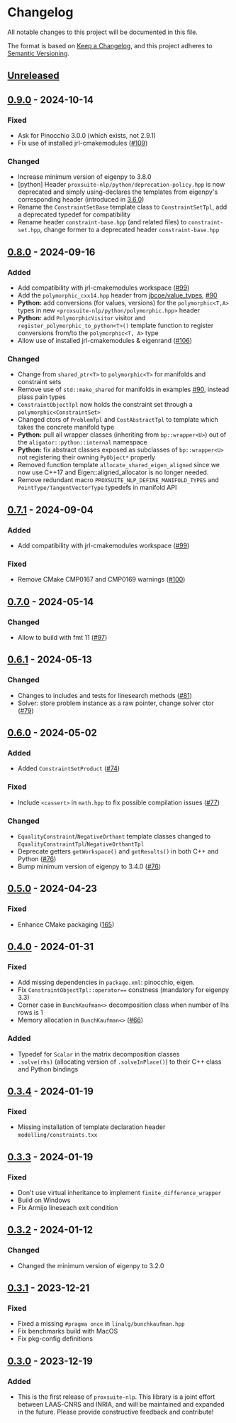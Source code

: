# Changelog

All notable changes to this project will be documented in this file.

The format is based on [Keep a Changelog](https://keepachangelog.com/en/1.0.0/),
and this project adheres to [Semantic Versioning](https://semver.org/spec/v2.0.0.html).

## [Unreleased]

## [0.9.0] - 2024-10-14

### Fixed

* Ask for Pinocchio 3.0.0 (which exists, not 2.9.1)
* Fix use of installed jrl-cmakemodules ([#109](https://github.com/Simple-Robotics/proxsuite-nlp/pull/109))

### Changed

* Increase minimum version of eigenpy to 3.8.0
* [python] Header `proxsuite-nlp/python/deprecation-policy.hpp` is now deprecated and simply using-declares the templates from eigenpy's corresponding header (introduced in [3.6.0](https://github.com/stack-of-tasks/eigenpy/releases/tag/v3.6.0))
* Rename the `ConstraintSetBase` template class to `ConstraintSetTpl`, add a deprecated typedef for compatibility
* Rename header `constraint-base.hpp` (and related files) to `constraint-set.hpp`, change former to a deprecated header `constraint-base.hpp`

## [0.8.0] - 2024-09-16

### Added

* Add compatibility with jrl-cmakemodules workspace ([#99](https://github.com/Simple-Robotics/proxsuite-nlp/pull/99))
* Add the `polymorphic_cxx14.hpp` header from [jbcoe/value_types](https://github.com/jbcoe/value_types/blob/main/polymorphic_cxx14.h), [#90](https://github.com/Simple-Robotics/proxsuite-nlp/pull/90)
* **Python:** add conversions (for values, versions) for the `polymorphic<T,A>` types in new `<proxsuite-nlp/python/polymorphic.hpp>` header
* **Python:** add `PolymorphicVisitor` visitor and `register_polymorphic_to_python<T>()` template function to register conversions from/to the `polymorphic<T, A>` type
* Allow use of installed jrl-cmakemodules & eigenrand ([#106](https://github.com/Simple-Robotics/proxsuite-nlp/pull/106))

### Changed

* Change from `shared_ptr<T>` to `polymorphic<T>` for manifolds and constraint sets
* Remove use of `std::make_shared` for manifolds in examples [#90](https://github.com/Simple-Robotics/proxsuite-nlp/pull/90), instead plass pain types
* `ConstraintObjectTpl` now holds the constraint set through a `polymorphic<ConstraintSet>`
* Changed ctors of `ProblemTpl` and `CostAbstractTpl` to template which takes the concrete manifold type
* **Python:** pull all wrapper classes (inheriting from `bp::wrapper<U>`) out of the `aligator::python::internal` namespace
* **Python:** fix abstract classes exposed as subclasses of `bp::wrapper<U>` not registering their owning `PyObject*` properly
* Removed function template `allocate_shared_eigen_aligned` since we now use C++17 and Eigen::aligned_allocator is no longer needed.
* Remove redundant macro `PROXSUITE_NLP_DEFINE_MANIFOLD_TYPES` and `PointType/TangentVectorType` typedefs in manifold API

## [0.7.1] - 2024-09-04

### Added
* Add compatibility with jrl-cmakemodules workspace ([#99](https://github.com/Simple-Robotics/proxsuite-nlp/pull/99))

### Fixed

* Remove CMake CMP0167 and CMP0169 warnings ([#100](https://github.com/Simple-Robotics/proxsuite-nlp/pull/100))


## [0.7.0] - 2024-05-14

### Changed

* Allow to build with fmt 11 ([#97](https://github.com/Simple-Robotics/proxsuite-nlp/pull/97))

## [0.6.1] - 2024-05-13

### Changed

* Changes to includes and tests for linesearch methods ([#81](https://github.com/Simple-Robotics/proxsuite-nlp/pull/81))
* Solver: store problem instance as a raw pointer, change solver ctor ([#79](https://github.com/Simple-Robotics/proxsuite-nlp/pull/79))

## [0.6.0] - 2024-05-02

### Added

* Added `ConstraintSetProduct` ([#74](https://github.com/Simple-Robotics/proxsuite-nlp/pull/74))

### Fixed

* Include `<cassert>` in `math.hpp` to fix possible compilation issues ([#77](https://github.com/Simple-Robotics/proxsuite-nlp/pull/77))

### Changed

* `EqualityConstraint`/`NegativeOrthant` template classes changed to `EqualityConstraintTpl`/`NegativeOrthantTpl`
* Deprecate getters `getWorkspace()` and `getResults()` in both C++ and Python ([#76](https://github.com/Simple-Robotics/proxsuite-nlp/pull/76))
* Bump minimum version of eigenpy to 3.4.0 ([#76](https://github.com/Simple-Robotics/proxsuite-nlp/pull/76))

## [0.5.0] - 2024-04-23

### Fixed

* Enhance CMake packaging ([165](https://github.com/Simple-Robotics/proxsuite-nlp/pull/65))

## [0.4.0] - 2024-01-31

### Fixed

* Add missing dependencies in `package.xml`: pinocchio, eigen.
* Fix `ConstraintObjectTpl::operator==` constness (mandatory for eigenpy 3.3)
* Corner case in `BunchKaufman<>` decomposition class when number of lhs rows is 1
* Memory allocation in `BunchKaufman<>` ([#66](https://github.com/Simple-Robotics/proxsuite-nlp/pull/66))

### Added

* Typedef for `Scalar` in the matrix decomposition classes
* `.solve(rhs)` (allocating version of `.solveInPlace()`) to their C++ class and Python bindings

## [0.3.4] - 2024-01-19

### Fixed

* Missing installation of template declaration header `modelling/constraints.txx`

## [0.3.3] - 2024-01-19

### Fixed

* Don't use virtual inheritance to implement `finite_difference_wrapper`
* Build on Windows
* Fix Armijo lineseach exit condition

## [0.3.2] - 2024-01-12

### Changed

* Changed the minimum version of eigenpy to 3.2.0

## [0.3.1] - 2023-12-21

### Fixed

* Fixed a missing `#pragma once` in `linalg/bunchkaufman.hpp`
* Fix benchmarks build with MacOS
* Fix pkg-config definitions

## [0.3.0] - 2023-12-19

### Added

* This is the first release of `proxsuite-nlp`. This library is a joint effort between LAAS-CNRS and INRIA, and will be maintained and expanded in the future. Please provide constructive feedback and contribute!

[Unreleased]: https://github.com/Simple-Robotics/proxsuite-nlp/compare/v0.9.0...HEAD
[0.9.0]: https://github.com/Simple-Robotics/proxsuite-nlp/compare/v0.8.0...v0.9.0
[0.8.0]: https://github.com/Simple-Robotics/proxsuite-nlp/compare/v0.7.1...v0.8.0
[0.7.1]: https://github.com/Simple-Robotics/proxsuite-nlp/compare/v0.7.0...v0.7.1
[0.7.0]: https://github.com/Simple-Robotics/proxsuite-nlp/compare/v0.6.1...v0.7.0
[0.6.1]: https://github.com/Simple-Robotics/proxsuite-nlp/compare/v0.6.0...v0.6.1
[0.6.0]: https://github.com/Simple-Robotics/proxsuite-nlp/compare/v0.5.0...v0.6.0
[0.5.0]: https://github.com/Simple-Robotics/proxsuite-nlp/compare/v0.4.0...v0.5.0
[0.4.0]: https://github.com/Simple-Robotics/proxsuite-nlp/compare/v0.3.4...v0.4.0
[0.3.4]: https://github.com/Simple-Robotics/proxsuite-nlp/compare/v0.3.3...v0.3.4
[0.3.3]: https://github.com/Simple-Robotics/proxsuite-nlp/compare/v0.3.2...v0.3.3
[0.3.2]: https://github.com/Simple-Robotics/proxsuite-nlp/compare/v0.3.1...v0.3.2
[0.3.1]: https://github.com/Simple-Robotics/proxsuite-nlp/compare/v0.3.0...v0.3.1
[0.3.0]: https://github.com/Simple-Robotics/proxsuite-nlp/releases/tag/v0.3.0

